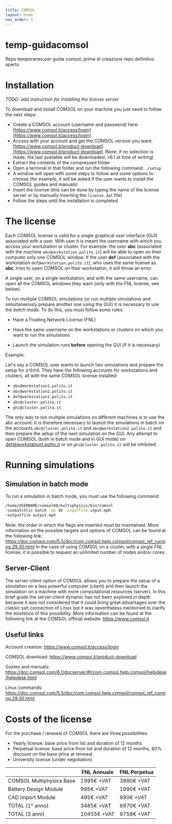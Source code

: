 ```yaml
---
title: COMSOL
layout: home
nav_order: 3
---
```



# temp-guidacomsol
Repo temporaneo per guida comsol, prima di creazione repo definitivo aperto

# Installation

*TODO: add instruction for installing the license server*

To download and install COMSOL on your machine you just need to follow the next steps:

- Create a COMSOL account (username and password) here: [https://www.comsol.it/access/login](https://www.comsol.it/access/login)
- Access with your account and get the COMSOL version you want: [https://www.comsol.it/product-download](https://www.comsol.it/product-download) (Note: if no selection is made, the last available will be downloaded, v6.1 at time of writing)
- Extract the contents of the compressed folder
- Open a terminal in that folder and run the following command: `./setup`
- A window will open with some steps to follow and some options to choose (for example, it will be asked if the user wants to install the COMSOL guides and manuals)
- Insert the license (this can be done by typing the name of the license server or by manually inserting the `license.dat` file)
- Follow the steps until the installation is completed

# The license

Each COMSOL license is valid for a single graphical user interface (GUI) associated with a user. With user it is meant the username with which you access your workstation or cluster.
For example: the user **abc** (associated with the machine `abc@workstation.polito.it`) will be able to open on their computer only one COMSOL window. If the user **def** (associated with the workstation `def@workstation.polito.it`), who uses the same license as **abc**, tries to open COMSOL on their workstation, it will throw an error.

A single user, on a single workstation, and with the same username, can open all the COMSOL windows they want (only with the FNL license, see below).

To run multiple COMSOL simulations (or run multiple simulations and simultaneously prepare another one using the GUI) it is necessary to use the *batch mode*. To do this, you must follow some rules:


- Have a Floating Network License (FNL)
- Have the same username on the workstations or clusters on which you want to run the simulations

- Launch the simulation runs **before** opening the GUI (if it is necessary) 

Example:

Let's say a COMSOL user wants to launch two simulations and prepare the setup for a third.
They have the following accounts for workstations and clusters, all with the same COMSOL license installed:

- `abc@workstation1.polito.it`
- `abc@workstation2.polito.it`
- `def@workstation1.polito.it`
- `abc@cluster.polito.it`
- `ghi@cluster.polito.it`

The only way to run multiple simulations on different machines is to use the abc account.
It is therefore necessary to launch the simulations in batch on the accounts `abc@cluster.polito.it` and `abc@workstation2.polito.it` and then prepare the setup of the next simulation on the GUI.
Any attempt to open COMSOL (both in batch mode and in GUI mode) on def@workstation1.polito.it or on `ghi@cluster.polito.it` will be inhibited.

# Running simulations
## Simulation in batch mode

To run a simulation in batch mode, you must use the following command:

<!-- create a bash code block -->
```bash
/home/USERNAME/comsol60/multiphysics/bin/comsol 
-usebatchlic batch -np 16 -inputfile input.mph 
-outputfile output.mph
```
Note: the order in which the flags are inserted must be maintained.
More information on the possible targets and options of COMSOL can be found at the following link:
https://doc.comsol.com/5.5/doc/com.comsol.help.comsol/comsol_ref_running.29.30.html
In the case of using COMSOL on a cluster, with a single FNL license, it is possible to request an unlimited number of nodes and/or cores.

## Server-Client
The server-client option of COMSOL allows you to prepare the setup of a simulation on a less powerful computer (client) and then launch the simulation on a machine with more computational resources (server).
In this brief guide the server-client dynamic has not been explored in depth because it was not considered that it could bring great advantages over the classic ssh connection of Linux but it was nevertheless mentioned to clarify the existence of this possibility.
More information can be found at the following link at the COMSOL official website: https://www.comsol.it

## Useful links

Account creation: https://www.comsol.it/access/login

COMSOL download: https://www.comsol.it/product-download

Guides and manuals: https://doc.comsol.com/6.1/docserver/#!/com.comsol.help.comsol/helpdesk/helpdesk.html

Linux commands: https://doc.comsol.com/5.5/doc/com.comsol.help.comsol/comsol_ref_running.29.30.html



# Costs of the license
For the purchase / renewal of COMSOL there are three possibilities:

- Yearly license: base price from list and duration of 12 months
- Perpetual license: base price from list and duration of 12 months, 60\% discount on the base price at renewal
- University license (under negotiation)


|                                 | FNL Annuale | FNL Perpetua |
|---------------------------------|-------------|--------------|
| COMSOL Multiphysics Base        | 1995€ +VAT  | 3990€ +VAT   |
| Battery Design Module           | 995€ +VAT   | 1990€ +VAT   |
| CAD Import Module               | 495€ +VAT   | 990€ +VAT    |
| TOTAL  (1° anno)                | 3485€ +VAT  | 6970€ +VAT   |
| TOTAL  (3 anni)                 | 10455€ +VAT | 9758€ +VAT   |

